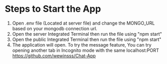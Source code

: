 # Steps to Start the App

1. Open .env file (Located at server file) and change the MONGO_URL based on your mongodb connection url.
2. Open the server Integrated Terminal then run the file using "npm start"
3. Open the public Integrated Terminal then run the file using "npm start"
4. The application will open. To try the message feature, You can try opening another tab in Incognito mode with the same localhost:PORT
https://github.com/wewinsss/Chat-App
